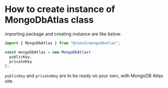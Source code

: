 # How to create instance of MongoDbAtlas class

importing package and creating instance are like below.

``` typescript
import { MongoDbAtlas } from "@tomsd/mongodbatlas";

const mongoDbAtlas = new MongoDbAtlas(
  publicKey,
  privateKey
);
```

`publicKey` and `privateKey` are to be ready on your own, with MongoDB Atlas site.
